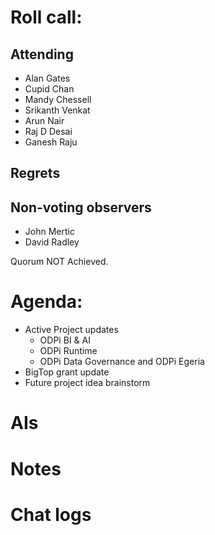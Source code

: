 # Roll call:

## Attending
* Alan Gates
* Cupid Chan
* Mandy Chessell
* Srikanth Venkat
* Arun Nair
* Raj D Desai
* Ganesh Raju

## Regrets

## Non-voting observers
* John Mertic
* David Radley

Quorum NOT Achieved.

# Agenda:

* Active Project updates
  * ODPi BI & AI
  * ODPi Runtime
  * ODPi Data Governance and ODPi Egeria
* BigTop grant update
* Future project idea brainstorm

# AIs

# Notes

# Chat logs
